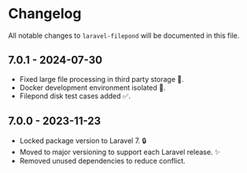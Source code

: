# Changelog

All notable changes to `laravel-filepond` will be documented in this file.

## 7.0.1 - 2024-07-30

- Fixed large file processing in third party storage 🐛.
- Docker development environment isolated 🐳.
- Filepond disk test cases added ✅.

## 7.0.0 - 2023-11-23

- Locked package version to Laravel 7. 🔒
- Moved to major versioning to support each Laravel release. ✨
- Removed unused dependencies to reduce conflict.
